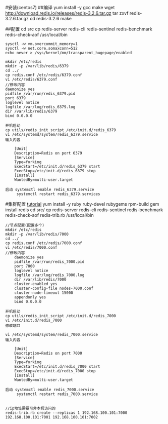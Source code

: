 #安装(centos7)
##编译
	yum install -y gcc make
	wget  http://download.redis.io/releases/redis-3.2.6.tar.gz
	tar zxvf  redis-3.2.6.tar.gz
	cd redis-3.2.6
	make
	
##配置
	cd src
	cp redis-server redis-cli redis-sentinel redis-benchmark redis-check-aof  /usr/local/bin

	sysctl -w vm.overcommit_memory=1
	sysctl -w net.core.somaxconn=512
	echo never > /sys/kernel/mm/transparent_hugepage/enabled

	mkdir /etc/redis
	mkdir -p /var/lib/redis/6379
	cd ../
	cp redis.conf /etc/redis/6379.conf
	vi /etc/redis/6379.conf
	//修改内容
	daemonize yes
	pidfile /var/run/redis_6379.pid
	port 6379
	loglevel notice
	logfile /var/log/redis_6379.log
	dir /var/lib/redis/6379
	bind 0.0.0.0

	开机启动
	cp utils/redis_init_script /etc/init.d/redis_6379
	vi /etc/systemd/system/redis_6379.service
	输入内容

		[Unit]
		Description=Redis on port 6379
		[Service]
		Type=forking
		ExecStart=/etc/init.d/redis_6379 start
		ExecStop=/etc/init.d/redis_6379 stop
		[Install]
		WantedBy=multi-user.target
     
    启动 systemctl enable redis_6379.service
    	 systemctl restart redis_6379.services 	


#集群配置
[tutorial](http://www.redis.cn/topics/cluster-tutorial.html)
    yum install -y ruby ruby-devel rubygems rpm-build
    gem install redis
    cd src/
    cp redis-server redis-cli redis-sentinel redis-benchmark redis-check-aof  redis-trib.rb /usr/local/bin

    //节点配置(配置多个)
    mkdir /etc/redis
    mkdir -p /var/lib/redis/7000
	cd ../
	cp redis.conf /etc/redis/7000.conf
	vi /etc/redis/7000.conf
	//修改内容
		daemonize yes
		pidfile /var/run/redis_7000.pid
		port 7000
		loglevel notice
		logfile /var/log/redis_7000.log
		dir /var/lib/redis/7000
		cluster-enabled yes
		cluster-config-file nodes-7000.conf
		cluster-node-timeout 15000
		appendonly yes
		bind 0.0.0.0

	开机启动
	cp utils/redis_init_script /etc/init.d/redis_7000
	vi /etc/init.d/redis_7000
	修改端口

	vi /etc/systemd/system/redis_7000.service
	输入内容

		[Unit]
		Description=Redis on port 7000
		[Service]
		Type=forking
		ExecStart=/etc/init.d/redis_7000 start
		ExecStop=/etc/init.d/redis_7000 stop
		[Install]
		WantedBy=multi-user.target
     
    启动 systemctl enable redis_7000.service
    	 systemctl restart redis_7000.service	

    
    //ip地址需要可非本机访问的
    redis-trib.rb create --replicas 1 192.168.100.101:7000 192.168.100.101:7001 192.168.100.101:7002


